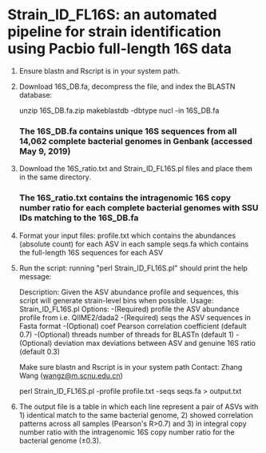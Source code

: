 # Strain_ID_FL16S: an automated pipeline for strain identification using Pacbio full-length 16S data

1. Ensure blastn and Rscript is in your system path.
2. Download 16S_DB.fa, decompress the file, and index the BLASTN database:
   
   unzip 16S_DB.fa.zip
   makeblastdb -dbtype nucl -in 16S_DB.fa
   
   ### The 16S_DB.fa contains unique 16S sequences from all 14,062 complete bacterial genomes in Genbank (accessed May 9, 2019) ###
3. Download the 16S_ratio.txt and Strain_ID_FL16S.pl files and place them in the same directory.
   ### The 16S_ratio.txt contains the intragenomic 16S copy number ratio for each complete bacterial genomes with SSU IDs matching to the 16S_DB.fa ### 
4. Format your input files: 
   profile.txt which contains the abundances (absolute count) for each ASV in each sample
   seqs.fa which contains the full-length 16S sequences for each ASV
   
5. Run the script:
   running "perl Strain_ID_FL16S.pl" should print the help message:
   
   Description: Given the ASV abundance profile and sequences, this script will generate strain-level bins when possible.
   Usage: Strain_ID_FL16S.pl <options>
        Options:
                -(Required) profile the ASV abundance profile from i.e. QIIME2/dada2
                -(Required) seqs the ASV sequences in Fasta format
                -(Optional) coef Pearson correlation coefficient (default 0.7)
                -(Optional) threads number of threads for BLASTn (default 1)
                -(Optional) deviation max deviations between ASV and genuine 16S ratio (default 0.3)
   
   Make sure blastn and Rscript is in your system path
   Contact:     Zhang Wang (wangz@m.scnu.edu.cn)

   perl Strain_ID_FL16S.pl -profile profile.txt -seqs seqs.fa > output.txt
   
 6. The output file is a table in which each line represent a pair of ASVs with 1) identical match to the same bacterial genome, 2) showed correlation patterns across all samples (Pearson's R>0.7) and 3) in integral copy number ratio with the intragenomic 16S copy number ratio for the bacterial genome (±0.3).
 
 
   


